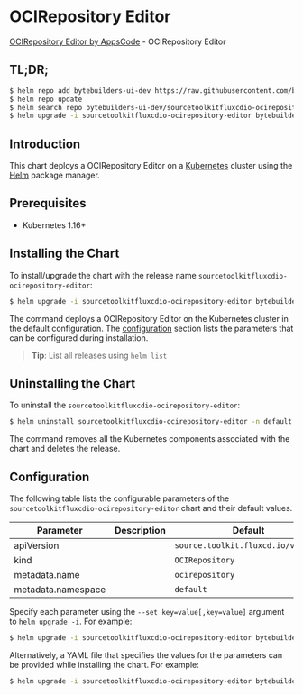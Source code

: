 # OCIRepository Editor

[OCIRepository Editor by AppsCode](https://byte.builders) - OCIRepository Editor

## TL;DR;

```bash
$ helm repo add bytebuilders-ui-dev https://raw.githubusercontent.com/bytebuilders/ui-wizards/
$ helm repo update
$ helm search repo bytebuilders-ui-dev/sourcetoolkitfluxcdio-ocirepository-editor --version=v0.4.17
$ helm upgrade -i sourcetoolkitfluxcdio-ocirepository-editor bytebuilders-ui-dev/sourcetoolkitfluxcdio-ocirepository-editor -n default --create-namespace --version=v0.4.17
```

## Introduction

This chart deploys a OCIRepository Editor on a [Kubernetes](http://kubernetes.io) cluster using the [Helm](https://helm.sh) package manager.

## Prerequisites

- Kubernetes 1.16+

## Installing the Chart

To install/upgrade the chart with the release name `sourcetoolkitfluxcdio-ocirepository-editor`:

```bash
$ helm upgrade -i sourcetoolkitfluxcdio-ocirepository-editor bytebuilders-ui-dev/sourcetoolkitfluxcdio-ocirepository-editor -n default --create-namespace --version=v0.4.17
```

The command deploys a OCIRepository Editor on the Kubernetes cluster in the default configuration. The [configuration](#configuration) section lists the parameters that can be configured during installation.

> **Tip**: List all releases using `helm list`

## Uninstalling the Chart

To uninstall the `sourcetoolkitfluxcdio-ocirepository-editor`:

```bash
$ helm uninstall sourcetoolkitfluxcdio-ocirepository-editor -n default
```

The command removes all the Kubernetes components associated with the chart and deletes the release.

## Configuration

The following table lists the configurable parameters of the `sourcetoolkitfluxcdio-ocirepository-editor` chart and their default values.

|     Parameter      | Description |                    Default                    |
|--------------------|-------------|-----------------------------------------------|
| apiVersion         |             | <code>source.toolkit.fluxcd.io/v1beta2</code> |
| kind               |             | <code>OCIRepository</code>                    |
| metadata.name      |             | <code>ocirepository</code>                    |
| metadata.namespace |             | <code>default</code>                          |


Specify each parameter using the `--set key=value[,key=value]` argument to `helm upgrade -i`. For example:

```bash
$ helm upgrade -i sourcetoolkitfluxcdio-ocirepository-editor bytebuilders-ui-dev/sourcetoolkitfluxcdio-ocirepository-editor -n default --create-namespace --version=v0.4.17 --set apiVersion=source.toolkit.fluxcd.io/v1beta2
```

Alternatively, a YAML file that specifies the values for the parameters can be provided while
installing the chart. For example:

```bash
$ helm upgrade -i sourcetoolkitfluxcdio-ocirepository-editor bytebuilders-ui-dev/sourcetoolkitfluxcdio-ocirepository-editor -n default --create-namespace --version=v0.4.17 --values values.yaml
```
